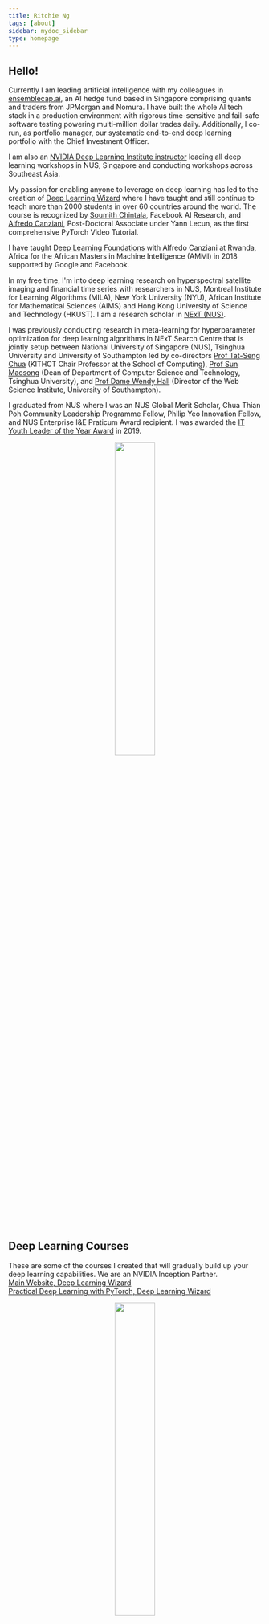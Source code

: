 ```yaml
---
title: Ritchie Ng
tags: [about]
sidebar: mydoc_sidebar
type: homepage
---
```

## Hello! 
Currently I am leading artificial intelligence with my colleagues in [ensemblecap.ai](https://ensemblecap.ai/), an AI hedge fund based in Singapore comprising quants and traders from JPMorgan and Nomura. I have built the whole AI tech stack in a production environment with rigorous time-sensitive and fail-safe software testing powering multi-million dollar trades daily. Additionally, I co-run, as portfolio manager, our systematic end-to-end deep learning portfolio with the Chief Investment Officer.

I am also an [NVIDIA Deep Learning Institute instructor](https://www.facebook.com/nus.nvidia/) leading all deep learning workshops in NUS, Singapore and conducting workshops across Southeast Asia.

My passion for enabling anyone to leverage on deep learning has led to the creation of [Deep Learning Wizard](https://www.deeplearningwizard.com/) where I have taught and still continue to teach more than 2000 students in over 60 countries around the world. The course is recognized by [Soumith Chintala](https://pytorch.org/2018/01/19/a-year-in.html), Facebook AI Research, and [Alfredo Canziani](https://www.linkedin.com/feed/update/urn:li:activity:6407592585275142144), Post-Doctoral Associate under Yann Lecun, as the first comprehensive PyTorch Video Tutorial. 

I have taught [Deep Learning Foundations](https://github.com/Atcold/pytorch-Deep-Learning-Minicourse) with Alfredo Canziani at Rwanda, Africa for the African Masters in Machine Intelligence (AMMI) in 2018 supported by Google and Facebook.

In my free time, I'm into deep learning research on hyperspectral satellite imaging and financial time series with researchers in NUS, Montreal Institute for Learning Algorithms (MILA), New York University (NYU), African Institute for Mathematical Sciences (AIMS) and Hong Kong University of Science and Technology (HKUST). I am a research scholar in [NExT (NUS)](http://www.nextcenter.org/).

I was previously conducting research in meta-learning for hyperparameter optimization for deep learning algorithms in NExT Search Centre that is jointly setup between National University of Singapore (NUS), Tsinghua University and University of Southampton led by co-directors [Prof Tat-Seng Chua](https://www.chuatatseng.com/) (KITHCT Chair Professor at the School of Computing), [Prof Sun Maosong](http://www.cs.tsinghua.edu.cn/publish/csen/4623/2010/20101224193416561782037/20101224193416561782037_.html) (Dean of Department of Computer Science and Technology, Tsinghua University), and [Prof Dame Wendy Hall](https://www.ecs.soton.ac.uk/people/wh) (Director of the Web Science Institute, University of Southampton).

I graduated from NUS where I was an NUS Global Merit Scholar, Chua Thian Poh Community Leadership Programme Fellow, Philip Yeo Innovation Fellow, and NUS Enterprise I&E Praticum Award recipient. I was awarded the [IT Youth Leader of the Year Award](https://www.scs.org.sg/it-leader-awards/winners-by-year.php?year=2019) in 2019.

<p align="center"><img width="40%" src="https://res.cloudinary.com/ritchieng/image/upload/v1540354047/logos/ritchie_website_affliated_logos.png" /></p>


## Deep Learning Courses
These are some of the courses I created that will gradually build up your deep learning capabilities. We are an NVIDIA Inception Partner.
<br />[Main Website, Deep Learning Wizard](https://www.deeplearningwizard.com/)
<br />[Practical Deep Learning with PyTorch, Deep Learning Wizard](https://www.udemy.com/practical-deep-learning-with-pytorch/?couponCode=DEEPWIZARD)
<br />
<p align="center"><img width="40%" src="https://res.cloudinary.com/ritchieng/image/upload/c_scale,w_200/v1540341011/logos/nvidia_inception.png" /></p>

## Upcoming Talks/Workshops
Natural Language Processing with Deep Learning, NVIDIA, Singapore, 2019
<br />Computer Vision with Deep Learning 2.0, NVIDIA, Singapore, 2019

## Key Papers
[Neural Optimizers with Hypergradients for Tuning Parameter-Wise Learning Rates, ICML 2017](https://sites.google.com/site/automl2017icml/accepted-papers/AutoML_2017_paper_7.pdf)

## Past Talks/Workshops
**[Foundations of Deep Learning, African Masters of Machine Intelligence (AMMI), Google & Facebook, Kigali, Rwanda, November 2018](https://github.com/Atcold/pytorch-Deep-Learning-Minicourse)**

**[AI and Unstructured Analytics in Fintech, Nanjing, China, November 2018](http://www.nextcenter.org/event/next-workshop-2018-nanjing/) [Post Link](https://www.ritchieng.com//conferences/next++-nanjing--2018)**

**[PyTorch Developer Conference, Facebook, San Francisco, USA, October 2018](https://www.ritchieng.com/pytorch/pytorch-devcon-2018)**

**[Hyperparameter Optimization with Neural Optimizers, Big Data & AI Leaders Summit, Singapore, September 2018](https://forwardleading.co.uk/speakers/ritchie-ng-2891)**

**[Image Classification Workshop, NUS-NUH-MIT Datathon, NVIDIA, Singapore, July 2018](http://www.nus-datathon.com/workshop)**

**[Object Detection with DIGITS, NVIDIA, Singapore, June 2018](https://www.facebook.com/nus.nvidia/posts/166945523975924)**

**[Image Classification with DIGITS, NVIDIA, Singapore, May 2018](http://www.ritchieng.com/nvidia-dli/nvidia-dli-deep-learning-workshop)**

**[Meta Learning, AutoML, ICML, Sydney, 2017](https://sites.google.com/site/automl2017icml/accepted-papers)**

**[Deep Learning for Self-Driving Cars and Medical Diagnostics, NVIDIA, Singapore, 2017](http://www.ritchieng.com/events/deep-learning-self-driving-cars-medical-nvidia)**

**[Scalable Hyperparameter Optimization, REWORK Deep Learning Summit, Singapore, 2017](https://www.re-work.co/events/deep-learning-summit-singapore-april-2017)**

## Past Projects
**[Residual Networks with TensorFlow](https://github.com/ritchieng/resnet-tensorflow)**

**[Wide Residual Networks with TensorFlow](https://github.com/ritchieng/wideresnet-tensorlayer)**

**[Large Scale Identification of Multiple Digits from Real-world Images with Convolutional Neural Networks (CNN)](https://github.com/ritchieng/NumNum)**

**[Training a Smart Cab (Reinforcement Learning)](http://www.ritchieng.com/machine-learning-proj-smart-cab/)**

**[Identifying Customer Segments (Unsupervised Learning)](http://www.ritchieng.com/machine-learning-project-customer-segments/)**

**[Building a Student Intervention System (Supervised Learning)](http://www.ritchieng.com/machine-learning-project-student-intervention/)**

**[Predicting Boston House Prices](http://www.ritchieng.com/machine-learning-project-boston-home-prices/)** 

**[The Incredible PyTorch](https://github.com/ritchieng/the-incredible-pytorch)**
<br /> This is an awesome curated list of tutorials, papers, projects, communities and more relating to PyTorch.

**[DLAMI](https://github.com/ritchieng/dlami)**
<br /> A Deep Learning Amazon Web Service (AWS) AMI that is open, free and works. Run any deep learning framework in less than 5 minutes including TensorFlow, Keras, PyTorch, Theano, MXNet, CNTK, Torch, and Caffe.

## Past Articles
**[The Great Conundrum of Hyperparameter Optimization, REWORK, 2017](https://re-work.co/blog/deep-learning-ritchie-ng-nus-singapore-regularization-hyperparameter-optimization)**

## Awards
**IT Youth Leader of The Year 2019, Singapore Computer Society**
<br /> Prestigious award for individuals who have made extraordinary impact on the infocomm and digital media industry
<br /> For my industry, academic and charitable work in ensemblecap.ai, Deep Learning Wizard, NVIDIA and NUS
<br /> [Award](https://www.scs.org.sg/it-leader-awards/winners-by-year.php?year=2019)

**Global Merit Scholarship 2014-2018, NUS**
<br /> NUS top scholarship with only 4 awarded in NUS across all faculties for the year of my admission.
<br /> Full scholarship amounting to more than $100,000 covering tuition, allowance, accommodation, and overseas trips.

**Dean's List 2015/2016, NUS**
<br /> Top 5% of my cohort.

**I&E Practicum Award 2017, NUS**
<br /> $10,000 Award.

**Philip Yeo Innovation Fellowship 2017, NUS**
<br /> $20,000 Award with mentorship by [Philip Yeo](https://en.wikipedia.org/wiki/Philip_Yeo), Chairman of Spring Singapore.
<br /> I am fortunately also under the mentorship of [Kiren Kumar (AMD, EDB)](https://www.edb.gov.sg/content/edb/ja/about-edb/our-leadership/executive-management/assistant-managing-directors/kiren-kumar.html) and [Abel Ang (CEO, EDIS)](https://www.edis.sg/the-executive-team/). 
<br /> [Fellowship Link](https://enterprise.nus.edu.sg/entrepreneurship-initiatives/philip-yeo-initiative)

**Valedictorian (Reserve) Class of 2018, NUS**

**Chua Thian Poh Community Leadership Programme Fellow 2018, NUS**
<br /> Established with generous gifts from Mr Chua Thian Poh, the Centre aims to nurture Singapore’s next generation of community leaders. These leaders will not only be intellectually engaged with social and community issues, but will also be passionate about addressing social and community challenges in Singapore.

## Online Profiles
[Github](https://github.com/ritchieng)
<br />[Linkedin](https://www.linkedin.com/in/ritchieng)

## Languages, Libraries and Frameworks

**Machine Learning**   | **Database**      | **General Programming**|
PyTorch         | Apache Cassandra  | C++             |
TensorFlow      | Apache Spark      | Python          |
Keras           |                   | Bash Scripting  |
TensorLayer     |                   | LaTeX           |
OpenCV          |                   |                 |
Scikit-learn    |                   |                 |
OpenCV          |                   |                 | 
                |                   |                 | 
 
## Credits
I would like to thank all my readers for their encouraging participation on this Github page. I would also like to thank Github Pages for serving this [respository](https://github.com/ritchieng/ritchieng.github.io) of notes for free.  

I would like to give full credit to the respective authors for their free courses and materials online like Andrew Ng, [Data School](https://www.dataschool.io/about/) and Udemy where my notes are from them. These personal notes are meant for my personal review but I have open-sourced my repository of personal notes as a lot of people found it useful.

Take note that I'm currently concentrating entirely on building materials for Deep Learning with PyTorch from mastering deep learning, to deploying deep learning algorithms in production, and to to solve many problems through [Deep Learning Wizard](https://www.deeplearningwizard.com/).
